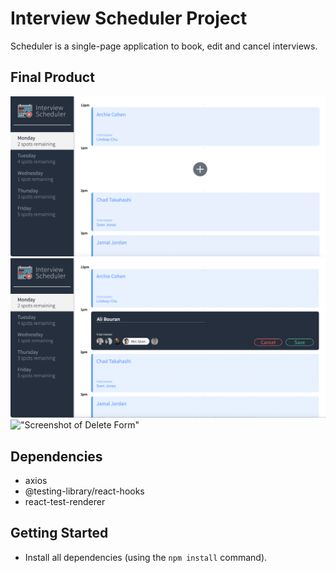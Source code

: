 # Interview Scheduler Project

Scheduler is a single-page application to book, edit and cancel interviews.

## Final Product

!["Screenshot of Main Page"](https://github.com/ahbouran/scheduler/blob/master/docs/Screen%20Shot%202022-06-23%20at%209.51.31%20AM.png?raw=true)
!["Screenshot of Edit Form"](https://github.com/ahbouran/scheduler/blob/master/docs/Screen%20Shot%202022-06-23%20at%209.51.47%20AM.png?raw=true)
!["Screenshot of Delete Form"]('https://github.com/ahbouran/scheduler/blob/master/docs/Screen%20Shot%202022-06-23%20at%209.52.12%20AM.png?raw=true)


## Dependencies
- axios
- @testing-library/react-hooks
- react-test-renderer

## Getting Started

* Install all dependencies (using the `npm install` command).
